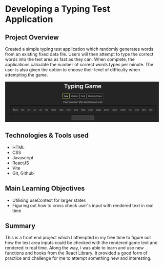 # Developing a Typing Test Application

## Project Overview

Created a simple typing test application which randomly generates words from an existing fixed data file. Users will then attempt to type the correct words into the text area as fast as they can. When complete, the applications calculate the number of correct words types per minute. The user is also given the option to choose their level of difficulty when attempting the game.

![Screenshot of the game](https://github.com/johnww15/Typing-game/blob/main/public/typinggame.png?raw=true)

## Technologies & Tools used

- HTML
- CSS
- Javascript
- ReactJS
- Vite
- Git, Github

## Main Learning Objectives

- Utilising useContext for larger states
- Figuring out how to cross check user's input with rendered text in real time

## Summary

This is a front end project which I attempted in my free time to figure out how the text area inputs could be checked with the rendered game text and rendered in real time. Along the way, I was able to learn and use new functions and hooks from the React Library. It provided a good form of practice and challenge for me to attempt something new and interesting.

